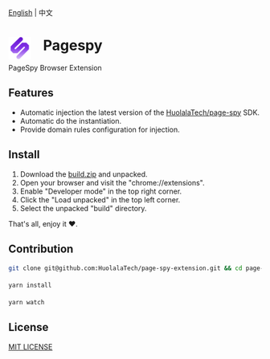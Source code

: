 [English](./README_EN.md) | 中文

# <img src="public/icons/icon_48.png" width="45" align="left" style="margin-right: 24px"> Pagespy

PageSpy Browser Extension

## Features

- Automatic injection the latest version of the [HuolalaTech/page-spy](https://github.com/HuolalaTech/page-spy/) SDK.
- Automatic do the instantiation.
- Provide domain rules configuration for injection.

## Install

1. Download the [build.zip](./build.zip) and unpacked.
2. Open your browser and visit the "chrome://extensions".
3. Enable "Developer mode" in the top right corner.
4. Click the "Load unpacked" in the top left corner.
5. Select the unpacked "build" directory.

That's all, enjoy it ❤️.

## Contribution

```bash
git clone git@github.com:HuolalaTech/page-spy-extension.git && cd page-spy-extension

yarn install

yarn watch
```

## License

[MIT LICENSE](./LICENSE)

